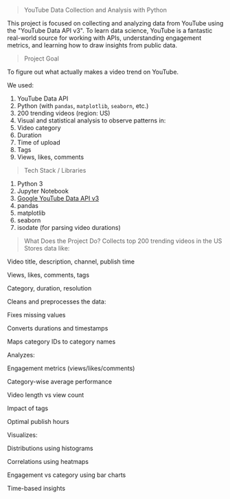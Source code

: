 >YouTube Data Collection and Analysis with Python

This project is focused on collecting and analyzing data from YouTube using the "YouTube Data API v3". To learn data science, YouTube is a fantastic real-world source for working with APIs, understanding engagement metrics, and learning how to draw insights from public data.

>Project Goal

To figure out what actually makes a video trend on YouTube.

We used:
1. YouTube Data API
2. Python (with `pandas`, `matplotlib`, `seaborn`, etc.)
3. 200 trending videos (region: US)
4. Visual and statistical analysis to observe patterns in:
5. Video category
6. Duration
7. Time of upload
8. Tags
9. Views, likes, comments

> Tech Stack / Libraries

1. Python 3
2. Jupyter Notebook
3. [Google YouTube Data API v3](https://console.cloud.google.com/)
4. pandas
5. matplotlib
6. seaborn
7. isodate (for parsing video durations)

>What Does the Project Do?
Collects top 200 trending videos in the US
Stores data like:

Video title, description, channel, publish time

Views, likes, comments, tags

Category, duration, resolution

Cleans and preprocesses the data:

Fixes missing values

Converts durations and timestamps

Maps category IDs to category names

 Analyzes:

Engagement metrics (views/likes/comments)

Category-wise average performance

Video length vs view count

Impact of tags

Optimal publish hours

 Visualizes:

Distributions using histograms

Correlations using heatmaps

Engagement vs category using bar charts

Time-based insights
